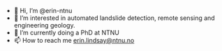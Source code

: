 - 👋 Hi, I’m @erin-ntnu
- 👀 I’m interested in automated landslide detection, remote sensing and engineering geology. 
- 🌱 I’m currently doing a PhD at NTNU
- 📫 How to reach me erin.lindsay@ntnu.no

<!---
erin-ntnu/erin-ntnu is a ✨ special ✨ repository because its `README.md` (this file) appears on your GitHub profile.
You can click the Preview link to take a look at your changes.
--->
